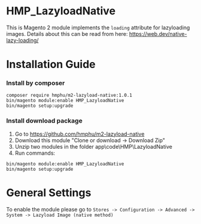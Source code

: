 # HMP_LazyloadNative

This is Magento 2 module implements the `loading` attribute for lazyloading images. Details about this can be read from here: https://web.dev/native-lazy-loading/

# Installation Guide
### Install by composer

````
composer require hmphu/m2-lazyload-native:1.0.1
bin/magento module:enable HMP_LazyloadNative
bin/magento setup:upgrade
````

### Install download package
1. Go to https://github.com/hmphu/m2-lazyload-native
2. Download this module "Clone or download -> Download Zip"
3. Unzip two modules in the folder app\code\HMP\LazyloadNative
4. Run commands:
````
bin/magento module:enable HMP_LazyloadNative
bin/magento setup:upgrade
````

# General Settings
To enable the module please go to 
`Stores -> Configuration -> Advanced -> System -> Lazyload Image (native method)`